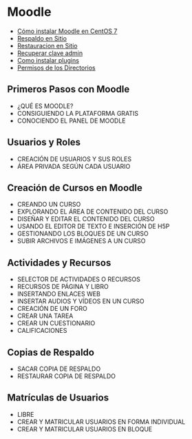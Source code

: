 # Moodle


* [Cómo instalar Moodle en CentOS 7](guias/moodle-centos7.rst)
* [Respaldo en Sitio](guias/hacer_respaldo.rst)
* [Restauracion en Sitio](guias/restauracion_sitio.rst)
* [Recuperar clave admin](guias/recuperarclaveadmin.rst)
* [Como instalar plugins](guias/addplugin.rst)
* [Permisos de los Directorios](guias/dirpermisos.rst)


## Primeros Pasos con Moodle 
* ¿QUÉ ES MOODLE?
* CONSIGUIENDO LA PLATAFORMA GRATIS
* CONOCIENDO EL PANEL DE MOODLE

## Usuarios y Roles 
* CREACIÓN DE USUARIOS Y SUS ROLES
* ÁREA PRIVADA SEGÚN CADA USUARIO

## Creación de Cursos en Moodle 
* CREANDO UN CURSO
* EXPLORANDO EL ÁREA DE CONTENIDO DEL CURSO
* DISEÑAR Y EDITAR EL CONTENIDO DEL CURSO
* USANDO EL EDITOR DE TEXTO E INSERCIÓN DE H5P
* GESTIONANDO LOS BLOQUES DE UN CURSO
* SUBIR ARCHIVOS E IMÁGENES A UN CURSO

## Actividades y Recursos 
* SELECTOR DE ACTIVIDADES O RECURSOS
* RECURSOS DE PÁGINA Y LIBRO
* INSERTANDO ENLACES WEB
* INSERTAR AUDIOS Y VÍDEOS EN UN CURSO
* CREACIÓN DE UN FORO
* CREAR UNA TAREA
* CREAR UN CUESTIONARIO
* CALIFICACIONES

## Copias de Respaldo 
* SACAR COPIA DE RESPALDO
* RESTAURAR COPIA DE RESPALDO

## Matrículas de Usuarios 
* LIBRE
* CREAR Y MATRICULAR USUARIOS EN FORMA INDIVIDUAL
* CREAR Y MATRICULAR USUARIOS EN BLOQUE

